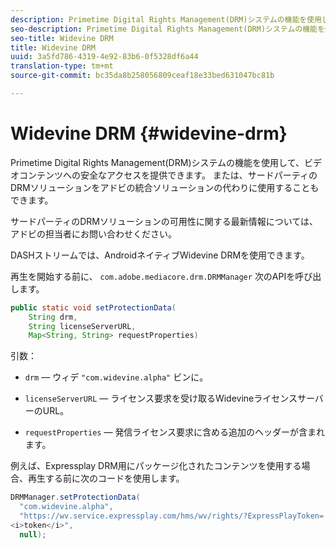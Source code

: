 ```yaml
---
description: Primetime Digital Rights Management(DRM)システムの機能を使用して、ビデオコンテンツへの安全なアクセスを提供できます。 または、サードパーティのDRMソリューションをアドビの統合ソリューションの代わりに使用することもできます。
seo-description: Primetime Digital Rights Management(DRM)システムの機能を使用して、ビデオコンテンツへの安全なアクセスを提供できます。 または、サードパーティのDRMソリューションをアドビの統合ソリューションの代わりに使用することもできます。
seo-title: Widevine DRM
title: Widevine DRM
uuid: 3a5fd786-4319-4e92-83b6-0f5328df6a44
translation-type: tm+mt
source-git-commit: bc35da8b258056809ceaf18e33bed631047bc81b

---
```



# Widevine DRM {#widevine-drm}

Primetime Digital Rights Management(DRM)システムの機能を使用して、ビデオコンテンツへの安全なアクセスを提供できます。 または、サードパーティのDRMソリューションをアドビの統合ソリューションの代わりに使用することもできます。

サードパーティのDRMソリューションの可用性に関する最新情報については、アドビの担当者にお問い合わせください。

<!--<a id="section_1385440013EF4A9AA45B6AC98919E662"></a>-->

DASHストリームでは、AndroidネイティブWidevine DRMを使用できます。

再生を開始する前に、 `com.adobe.mediacore.drm.DRMManager` 次のAPIを呼び出します。

```java
public static void setProtectionData( 
    String drm,  
    String licenseServerURL,   
    Map<String, String> requestProperties)
```

引数：

* `drm`  — ウィデ `"com.widevine.alpha"` ビンに。

* `licenseServerURL`  — ライセンス要求を受け取るWidevineライセンスサーバーのURL。
* `requestProperties`  — 発信ライセンス要求に含める追加のヘッダーが含まれます。

例えば、Expressplay DRM用にパッケージ化されたコンテンツを使用する場合、再生する前に次のコードを使用します。

```java
DRMManager.setProtectionData( 
  "com.widevine.alpha",  
  "https://wv.service.expressplay.com/hms/wv/rights/?ExpressPlayToken= 
<i>token</i>",  
  null); 
```

